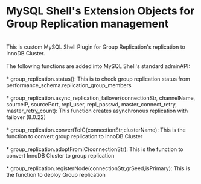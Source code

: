 # MySQL Shell's Extension Objects for Group Replication management
</br>
This is custom MySQL Shell Plugin for Group Replication's replication to InnoDB Cluster. </br>
</br>
The following functions are added into MySQL Shell's standard adminAPI: </br>
</br>
* group_replication.status(): This is to check group replication status from performance_schema.replication_group_members </br>
</br>
* group_replication.async_replication_failover(connectionStr, channelName, sourceIP, sourcePort, repl_user, repl_passwd, master_connect_retry, master_retry_count): This function creates asynchronous replication with failover (8.0.22)
</br></br>
* group_replication.convertToIC(connectionStr,clusterName): This is the function to convert group replication to InnoDB Cluster </br>
</br>
* group_replication.adoptFromIC(connectionStr): This is the function to convert InnoDB Cluster to group replication </br>
</br>
* group_replication.registerNode(connectionStr,grSeed,isPrimary): This is the function to deploy Group replication </br>

